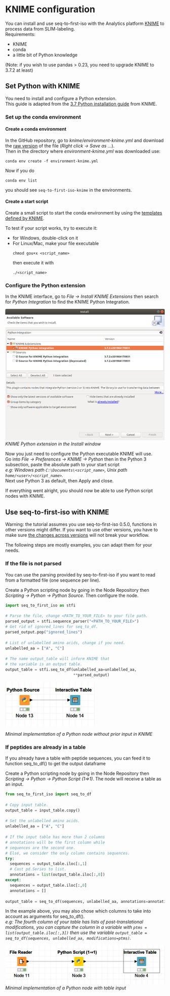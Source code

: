# KNIME configuration

You can install and use seq-to-first-iso with
the Analytics platform [KNIME](https://docs.knime.com/) to process data from SLIM-labeling.<br>
Requirements:
  - KNIME
  - conda
  - a little bit of Python knowledge

(Note: if you wish to use pandas > 0.23, you need to upgrade KNIME to 3.7.2 at least)

## Set Python with KNIME

You need to install and configure a Python extension.<br>
This guide is adapted from the [3.7 Python installation guide](https://docs.knime.com/2018-12/python_installation_guide/index.html) from KNIME.

### Set up the conda environment

#### Create a conda environment
In the GitHub repository, go to *knime/environment-knime.yml* and download the [raw version](https://raw.githubusercontent.com/pierrepo/seq-to-first-iso/master/knime/environment-knime.yml) of the file (*Right click → Save as ...*).<br>
Then in the directory where *environment-knime.yml* was downloaded use:

```shell
conda env create -f environment-knime.yml
```

Now if you do

```shell
conda env list
```

you should see `seq-to-first-iso-knime` in the environments.

#### Create a start script

Create a small script to start the conda environment by using the [templates defined by KNIME](https://docs.knime.com/2018-12/python_installation_guide/index.html#_creating_a_start_script_for_python).

To test if your script works, try to execute it:
- for Windows, double-click on it
- For Linux/Mac, make your file executable
  ```
  chmod gou+x <script_name>
  ```
  then execute it with
  ```
  ./<script_name>
  ```

### Configure the Python extension

In the KNIME interface, go to *File → Install KNIME Extensions*
then search for *Python Integration* to find the KNIME Python Integration.  

![Python integration installation](img/knime_python_integration.png)<br>
*KNIME Python extension in the Install window*

Now you just need to configure the Python executable KNIME will use.<br>
Go into *File → Preferences → KNIME → Python* then in the Python 3 subsection, paste the absolute path to your start script<br>
*e.g: Windows path `C:\Documents\<script_name>`, Unix path `home/<user>/<script_name>`.* <br>
Next use Python 3 as default, then Apply and close.

If everything went alright, you should now be able to use Python script nodes with KNIME.

## Use seq-to-first-iso with KNIME

Warning: the tutorial assumes you use seq-to-first-iso 0.5.0,
functions in other versions might differ. If you want to use other versions, you have to make sure [the changes across versions](https://github.com/pierrepo/seq-to-first-iso/blob/master/CHANGELOG.md) will not break your workflow.

The following steps are mostly examples, you can adapt them for your needs.

### If the file is not parsed

You can use the parsing provided by seq-to-first-iso if you want to read from a formatted file (one sequence per line).

Create a Python scripting node by going in the Node Repository then *Scripting → Python → Python Source*. Then configure the node.

```python
import seq_to_first_iso as stfi

# Parse the file, change <PATH_TO_YOUR_FILE> to your file path.
parsed_output = stfi.sequence_parser("<PATH_TO_YOUR_FILE>")
# Get rid of ignored_lines for seq_to_df.
parsed_output.pop("ignored_lines")

# List of unlabelled amino acids, change if you need.
unlabelled_aa = ["A", "C"]

# The name output_table will inform KNIME that
# the variable is an output table.
output_table = stfi.seq_to_df(unlabelled_aa=unlabelled_aa,
                              **parsed_output)
```

![](img/knime_minimal_python_source.png)

*Minimal implementation of a Python node without prior input in KNIME*

### If peptides are already in a table

If you already have a table with peptide sequences, you can feed it to function seq_to_df() to get the output dataframe

Create a Python scripting node by going in the Node Repository then *Scripting → Python → Python Script (1⇒1)*. The node will receive a table as an input.

```python
from seq_to_first_iso import seq_to_df

# Copy input table.
output_table = input_table.copy()

# Set the unlabelled amino acids.
unlabelled_aa = ["A", "C"]

# If the input table has more than 2 columns
# annotations will be the first column while
# sequences are the second one.
# Else, we consider the only column contains sequences.
try:
  sequences = output_table.iloc[:,1]
  # Cast pd.Series to list.
  annotations = list(output_table.iloc[:,0])
except:
  sequences = output_table.iloc[:,0]
  annotations = []

output_table = seq_to_df(sequences, unlabelled_aa, annotations=annotations)
```

In the example above, you may also chose which columns to take into account as arguments for seq_to_df().<br>
*e.g: The fourth column of your table has lists of post-translational modifications, you can capture the column in a variable with `ptms = list(output_table.iloc[:,3])` then use the variable `output_table = seq_to_df(sequences, unlabelled_aa, modifications=ptms)`.*

![](img/knime_minimal_table_input.png)<br>
*Minimal implementation of a Python node with table input*
